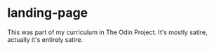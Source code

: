 # landing-page 

This was part of my curriculum in The Odin Project. It's mostly satire, actually it's entirely satire.